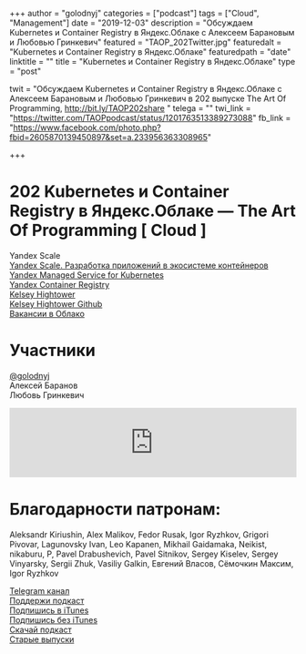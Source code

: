 +++
author = "golodnyj"
categories = ["podcast"]
tags = ["Cloud", "Management"]
date = "2019-12-03"
description = "Обсуждаем Kubernetes и Container Registry в Яндекс.Облаке с Алексеем Барановым и Любовью Гринкевич"
featured = "TAOP_202Twitter.jpg"
featuredalt = "Kubernetes и Container Registry в Яндекс.Облаке"
featuredpath = "date"
linktitle = ""
title = "Kubernetes и Container Registry в Яндекс.Облаке"
type = "post"

twit = "Обсуждаем Kubernetes и Container Registry в Яндекс.Облаке с Алексеем Барановым и Любовью Гринкевич в 202 выпуске The Art Of Programming,  http://bit.ly/TAOP202share "
telega = ""
twi_link = "https://twitter.com/TAOPpodcast/status/1201763513389273088" 
fb_link = "https://www.facebook.com/photo.php?fbid=2605870139450897&set=a.233956363308965"

+++
# 202 Kubernetes и Container Registry в Яндекс.Облаке — The Art Of Programming [ Cloud ]

Yandex Scale    
[Yandex Scale. Разработка приложений в экосистеме контейнеров](http://bit.ly/34N4IHu)  
[Yandex Managed Service for Kubernetes](https://cloud.yandex.ru/services/managed-kubernetes)      
[Yandex Container Registry](https://cloud.yandex.ru/services/container-registry)  
[Kelsey Hightower](https://twitter.com/kelseyhightower)  
[Kelsey Hightower Github](https://github.com/kelseyhightower)  
[Вакансии в Облако](https://yandex.ru/jobs/vacancies/dev/?services=cloudtech)  
  
# Участники
[@golodnyj](https://twitter.com/golodnyj/)  
Алексей Баранов  
Любовь Гринкевич  

<iframe title="202 Kubernetes и Container Registry в Яндекс.Облаке — The Art Of Programming [ Cloud ]" height="122" width="100%" style="border: none;" scrolling="no" data-name="pb-iframe-player" src="https://www.podbean.com/media/player/ruify-c9db1a?from=yiiadmin&download=1&version=1&skin=1&btn-skin=107&auto=0&share=1&fonts=Helvetica&download=1&rtl=0&pbad=1"></iframe>

# Благодарности патронам:
Aleksandr Kiriushin, Alex Malikov, Fedor Rusak, Igor Ryzhkov, Grigori Pivovar, Lagunovsky Ivan, Leo Kapanen, Mikhail Gaidamaka, Neikist, nikaburu, P, Pavel Drabushevich, Pavel Sitnikov, Sergey Kiselev, Sergey Vinyarsky, Sergii Zhuk, Vasiliy Galkin, Евгений Власов, Сёмочкин Максим, Igor Ryzhkov

[Telegram канал](http://bit.ly/taoplive)  
[Поддержи подкаст](http://bit.ly/TAOPpatron)  
[Подпишись в iTunes](http://bit.ly/TAOPiTunes)  
[Подпишись без iTunes](http://bit.ly/TAOPrss)  
[Скачай подкаст](http://bit.ly/TAOP202mp3)  
[Старые выпуски](http://bit.ly/oldtaop)  